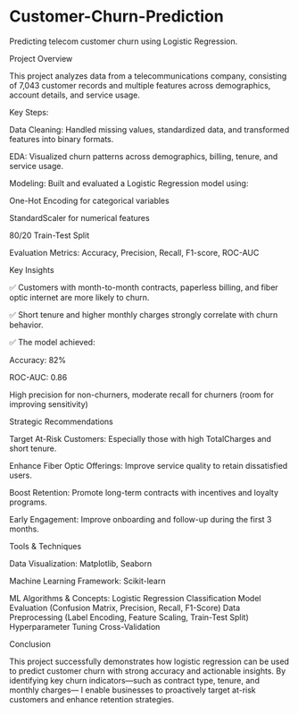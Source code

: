 # Customer-Churn-Prediction
Predicting telecom customer churn using Logistic Regression.

Project Overview

This project analyzes data from a telecommunications company, consisting of 7,043 customer records and multiple features across demographics, account details, and service usage.


Key Steps:

Data Cleaning: Handled missing values, standardized data, and transformed features into binary formats.

EDA: Visualized churn patterns across demographics, billing, tenure, and service usage.

Modeling: Built and evaluated a Logistic Regression model using:

One-Hot Encoding for categorical variables

StandardScaler for numerical features

80/20 Train-Test Split

Evaluation Metrics: Accuracy, Precision, Recall, F1-score, ROC-AUC


Key Insights

✅ Customers with month-to-month contracts, paperless billing, and fiber optic internet are more likely to churn.

✅ Short tenure and higher monthly charges strongly correlate with churn behavior.

✅ The model achieved:

Accuracy: 82%

ROC-AUC: 0.86

High precision for non-churners, moderate recall for churners (room for improving sensitivity)



Strategic Recommendations

Target At-Risk Customers: Especially those with high TotalCharges and short tenure.

Enhance Fiber Optic Offerings: Improve service quality to retain dissatisfied users.

Boost Retention: Promote long-term contracts with incentives and loyalty programs.

Early Engagement: Improve onboarding and follow-up during the first 3 months.


Tools & Techniques

Data Visualization: Matplotlib, Seaborn

Machine Learning Framework: Scikit-learn

ML Algorithms & Concepts:
Logistic Regression
Classification
Model Evaluation (Confusion Matrix, Precision, Recall, F1-Score)
Data Preprocessing (Label Encoding, Feature Scaling, Train-Test Split)
Hyperparameter Tuning
Cross-Validation


Conclusion

This project successfully demonstrates how logistic regression can be used to predict customer churn with strong accuracy and actionable insights. By identifying key churn indicators—such as contract type, tenure, and monthly charges— I enable businesses to proactively target at-risk customers and enhance retention strategies.


